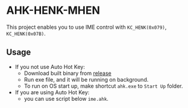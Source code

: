 # AHK-HENK-MHEN
This project enables you to use IME control with `KC_HENK(0x079)`, `KC_HENK(0x07B)`.

## Usage
- If you not use Auto Hot Key:
    - Download built binary from [release](https://github.com/yutaszk/ahk-henk-mhen/releases/download/v1.0.0/ime.exe)
    - Run exe file, and it will be running on background.
    - To run on OS start up, make shortcut `ahk.exe` to `Start Up` folder.
- If you are using Auto Hot Key:
    - you can use script below `ime.ahk`.

